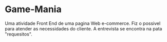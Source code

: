 # Game-Mania
 Uma atividade Front End de uma pagina Web e-commerce. Fiz o possivel para atender as necessidades do cliente. A entrevista se encontra na pata "requesitos".

